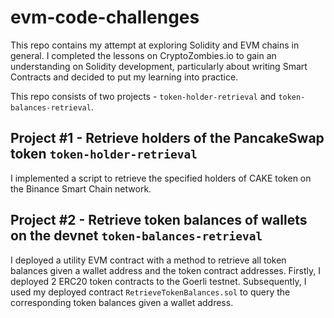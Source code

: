 # evm-code-challenges

This repo contains my attempt at exploring Solidity and EVM chains in general. I completed the lessons on CryptoZombies.io to gain an understanding on Solidity development, particularly about writing Smart Contracts and decided to put my learning into practice.

This repo consists of two projects - `token-holder-retrieval` and `token-balances-retrieval`.

## Project #1 - Retrieve holders of the PancakeSwap token `token-holder-retrieval`

I implemented a script to retrieve the specified holders of CAKE token on the Binance Smart Chain network.

## Project #2 - Retrieve token balances of wallets on the devnet `token-balances-retrieval`

I deployed a utility EVM contract with a method to retrieve all token balances given a wallet address and the token contract addresses. Firstly, I deployed 2 ERC20 token contracts to the Goerli testnet. Subsequently, I used my deployed contract `RetrieveTokenBalances.sol` to query the corresponding token balances given a wallet address. 
